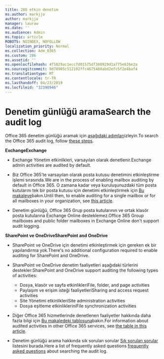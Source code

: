 ```yaml
---
title: 286 etkin denetim
ms.author: markjjo
author: markjjo
manager: lauraw
ms.date: ''
ms.audience: Admin
ms.topic: article
ROBOTS: NOINDEX, NOFOLLOW
localization_priority: Normal
ms.collection: Adm_O365
ms.custom: 286
ms.assetid: ''
ms.openlocfilehash: 4f5829ac1ecc7d01575df360929d1a775e626e2a
ms.sourcegitcommit: 9d78905c512192ffc4675468abd2efc5f2e4baf4
ms.translationtype: MT
ms.contentlocale: tr-TR
ms.lasthandoff: 04/23/2019
ms.locfileid: "32398946"
---
```

# <a name="search-the-audit-log"></a><span data-ttu-id="56ace-102">Denetim günlüğü arama</span><span class="sxs-lookup"><span data-stu-id="56ace-102">Search the audit log</span></span>

<span data-ttu-id="56ace-103">Office 365 denetim günlüğü aramak için [aşağıdaki adımları](https://docs.microsoft.com/office365/securitycompliance/search-the-audit-log-in-security-and-compliance#search-the-audit-log)izleyin.</span><span class="sxs-lookup"><span data-stu-id="56ace-103">To search the Office 365 audit log, follow [these steps](https://docs.microsoft.com/office365/securitycompliance/search-the-audit-log-in-security-and-compliance#search-the-audit-log).</span></span> 

<span data-ttu-id="56ace-104">**Exchange**</span><span class="sxs-lookup"><span data-stu-id="56ace-104">**Exchange**</span></span>

- <span data-ttu-id="56ace-105">Exchange Yönetim etkinlikleri, varsayılan olarak denetlenir.</span><span class="sxs-lookup"><span data-stu-id="56ace-105">Exchange admin activities are audited by default.</span></span>

- <span data-ttu-id="56ace-106">Biz Office 365'te varsayılan olarak posta kutusu denetimini etkinleştirme işlemi sırasında.</span><span class="sxs-lookup"><span data-stu-id="56ace-106">We are in the process of enabling mailbox auditing by default in Office 365.</span></span> <span data-ttu-id="56ace-107">O zamana kadar veya kuruluşunuzdaki tüm posta kutularını tek bir posta kutusu için denetimi etkinleştirmek için [Bu makaleye](https://docs.microsoft.com/office365/securitycompliance/enable-mailbox-auditing)bakın.</span><span class="sxs-lookup"><span data-stu-id="56ace-107">Until then, to enable auditing for a single mailbox or for all mailboxes in your organization, see  [this article](https://docs.microsoft.com/office365/securitycompliance/enable-mailbox-auditing).</span></span>

- <span data-ttu-id="56ace-108">Denetim günlüğü, Office 365 Grup posta kutularının ve ortak klasör posta kutularına Exchange Online desteklemez.</span><span class="sxs-lookup"><span data-stu-id="56ace-108">Office 365 Group mailboxes and public folder mailboxes in Exchange Online don't support audit logging.</span></span>

<span data-ttu-id="56ace-109">**SharePoint ve OneDrive**</span><span class="sxs-lookup"><span data-stu-id="56ace-109">**SharePoint and OneDrive**</span></span>

- <span data-ttu-id="56ace-110">SharePoint ve OneDrive için denetimi etkinleştirmek için gereken ek bir yapılandırma yok.</span><span class="sxs-lookup"><span data-stu-id="56ace-110">There's no additional configuration required to enable auditing for SharePoint and OneDrive.</span></span>

- <span data-ttu-id="56ace-111">SharePoint ve OneDrive denetim faaliyetleri aşağıdaki türlerini destekler:</span><span class="sxs-lookup"><span data-stu-id="56ace-111">SharePoint and OneDrive support auditing the following types of activities:</span></span> 

    - <span data-ttu-id="56ace-112">Dosya, klasör ve sayfa etkinlikleri</span><span class="sxs-lookup"><span data-stu-id="56ace-112">File, folder, and page activities</span></span>
    - <span data-ttu-id="56ace-113">Paylaşım ve erişim isteği faaliyetleri</span><span class="sxs-lookup"><span data-stu-id="56ace-113">Sharing and access request activities</span></span>
    - <span data-ttu-id="56ace-114">Site Yönetimi etkinlikleri</span><span class="sxs-lookup"><span data-stu-id="56ace-114">Site administration activities</span></span>
    - <span data-ttu-id="56ace-115">Dosya eşitleme etkinliklerini</span><span class="sxs-lookup"><span data-stu-id="56ace-115">File synchronization activities</span></span>

- <span data-ttu-id="56ace-116">Diğer Office 365 hizmetlerinde denetlenen faaliyetler hakkında daha fazla bilgi için [Bu makaledeki tablosuna](https://docs.microsoft.com/office365/securitycompliance/search-the-audit-log-in-security-and-compliance#audited-activities)bakın.</span><span class="sxs-lookup"><span data-stu-id="56ace-116">For information about audited activities in other Office 365 services, see  [the table in this article](https://docs.microsoft.com/office365/securitycompliance/search-the-audit-log-in-security-and-compliance#audited-activities).</span></span>

- <span data-ttu-id="56ace-117">Denetim günlüğü arama hakkında sık sorulan sorular [Sık sorulan sorular](https://docs.microsoft.com/office365/securitycompliance/search-the-audit-log-in-security-and-compliance#frequently-asked-questions) listesini burada.</span><span class="sxs-lookup"><span data-stu-id="56ace-117">Here a list of frequently asked questions [frequently asked questions](https://docs.microsoft.com/office365/securitycompliance/search-the-audit-log-in-security-and-compliance#frequently-asked-questions) about searching the audit log.</span></span>